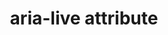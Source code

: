 ---
{
  "title": "aria-live attribute",
  "description": "Indicates that an element will be updated, and describes the types of updates the user agents, assistive technologies, and user can expect from the live region.",
  "category": "aria",
  "keywords": [
    "aria-live attribute"
  ],
  "last_test_date": "2020-06-24",
  "test_results_url": "https://a11ysupport.io/tech/aria/aria-live_attribute",
  "test_url": "https://a11ysupport.io/tech/aria/aria-live_attribute",
  "stats": {
    "jaws": {
      "chrome": {
        "84": "a"
      },
      "ie": {
        "11": "a"
      },
      "firefox": {
        "77": "a"
      }
    },
    "narrator": {
      "edge": {
        "83": "y"
      }
    },
    "nvda": {
      "chrome": {
        "84": "a"
      },
      "firefox": {
        "77": "a"
      }
    },
    "talkback": {
      "and_chr": {
        "84": "y"
      }
    },
    "vo_ios": {
      "ios_saf": {
        "13.4.1": "y"
      }
    },
    "vo_macos": {
      "safari": {
        "13.1.1": "y"
      }
    },
    "orca": {
      "firefox": {
        "77": "a"
      }
    }
  },
  "links": {
    "ARIA spec for aria-live": "https://www.w3.org/TR/wai-aria-1.1/#aria-live"
  }
}
---